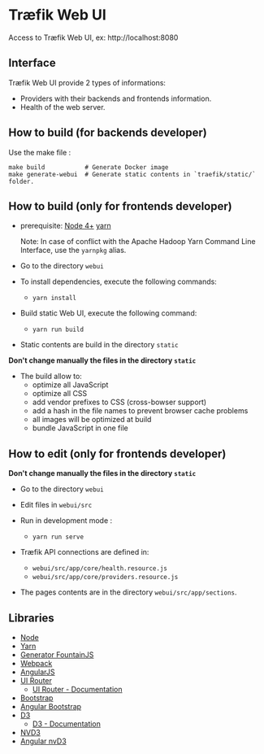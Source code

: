 # Træfik Web UI

Access to Træfik Web UI, ex: http://localhost:8080

## Interface

Træfik Web UI provide 2 types of informations:
- Providers with their backends and frontends information.
- Health of the web server.

## How to build (for backends developer)

Use the make file :

```shell
make build           # Generate Docker image
make generate-webui  # Generate static contents in `traefik/static/` folder.
```

## How to build (only for frontends developer)

- prerequisite: [Node 4+](https://nodejs.org) [yarn](https://yarnpkg.com/)

  Note: In case of conflict with the Apache Hadoop Yarn Command Line Interface, use the `yarnpkg`
  alias.

- Go to the directory `webui`

- To install dependencies, execute the following commands:
  - `yarn install`

- Build static Web UI, execute the following command:
  - `yarn run build`

- Static contents are build in the directory `static`

**Don't change manually the files in the directory `static`**

- The build allow to:
  - optimize all JavaScript
  - optimize all CSS
  - add vendor prefixes to CSS (cross-bowser support)
  - add a hash in the file names to prevent browser cache problems
  - all images will be optimized at build
  - bundle JavaScript in one file


## How to edit (only for frontends developer)

**Don't change manually the files in the directory `static`**

- Go to the directory `webui`
- Edit files in `webui/src`

- Run in development mode :
  - `yarn run serve`

- Træfik API connections are defined in:
  - `webui/src/app/core/health.resource.js`
  - `webui/src/app/core/providers.resource.js`

- The pages contents are in the directory `webui/src/app/sections`.


## Libraries

- [Node](https://nodejs.org)
- [Yarn](https://yarnpkg.com/)
- [Generator FountainJS](https://github.com/FountainJS/generator-fountain-webapp)
- [Webpack](https://github.com/webpack/webpack)
- [AngularJS](https://docs.angularjs.org/api)
- [UI Router](https://github.com/angular-ui/ui-router)
  - [UI Router - Documentation](https://github.com/angular-ui/ui-router/wiki)
- [Bootstrap](http://getbootstrap.com)
- [Angular Bootstrap](https://angular-ui.github.io/bootstrap)
- [D3](http://d3js.org)
  - [D3 - Documentation](https://github.com/mbostock/d3/wiki)
- [NVD3](http://nvd3.org)
- [Angular nvD3](http://krispo.github.io/angular-nvd3)

